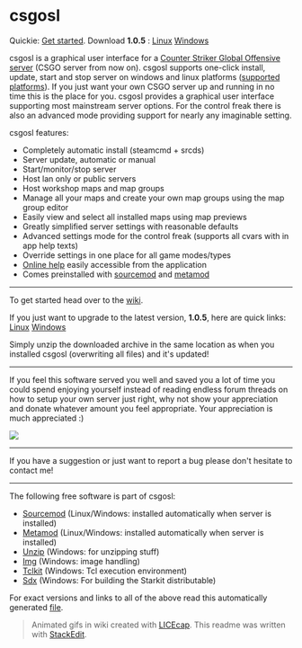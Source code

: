 # csgosl

Quickie: [Get started](https://github.com/lenosisnickerboa/csgosl/wiki). Download **1.0.5** : [Linux](https://github.com/lenosisnickerboa/csgosl/releases/download/v1.0.5/csgosl-linux.zip) [Windows](https://github.com/lenosisnickerboa/csgosl/releases/download/v1.0.5/csgosl-windows.zip)

csgosl is a graphical user interface for a [Counter Striker Global Offensive server](https://developer.valvesoftware.com/wiki/Counter-Strike:_Global_Offensive_Dedicated_Servers) (CSGO server from now on).  csgosl supports one-click install, update, start and stop server on windows and linux platforms ([supported platforms](https://github.com/lenosisnickerboa/csgosl/wiki/Platform-support)). If you just want your own CSGO server up and running in no time this is the place for you. csgosl provides a graphical user interface supporting most mainstream server options. For the control freak there is also an advanced mode providing support for nearly any imaginable setting.

csgosl features:

* Completely automatic install (steamcmd + srcds)
* Server update, automatic or manual
* Start/monitor/stop server
* Host lan only or public servers
* Host workshop maps and map groups 
* Manage all your maps and create your own map groups using the map group editor
* Easily view and select all installed maps using map previews
* Greatly simplified server settings with reasonable defaults 
* Advanced settings mode for the control freak (supports all cvars with in app help texts)
* Override settings in one place for all game modes/types
* [Online help](https://github.com/lenosisnickerboa/csgosl/wiki/csgosl-online-help) easily accessible from the application
* Comes preinstalled with [sourcemod](https://www.sourcemod.net/) and [metamod](https://www.metamodsource.net/)


----------

To get started head over to the [wiki](https://github.com/lenosisnickerboa/csgosl/wiki).

If you just want to upgrade to the latest version, **1.0.5**, here are quick links: [Linux](https://github.com/lenosisnickerboa/csgosl/releases/download/v1.0.5/csgosl-linux.zip) [Windows](https://github.com/lenosisnickerboa/csgosl/releases/download/v1.0.5/csgosl-windows.zip)

Simply unzip the downloaded archive in the same location as when you installed csgosl (overwriting all files) and it's updated!

----------


If you feel this software served you well and saved  you a lot of time you could spend enjoying yourself instead of reading endless forum threads on how to setup your own server just right, why not show your appreciation and donate whatever amount you feel appropriate. Your appreciation is much appreciated :)

[![](https://camo.githubusercontent.com/f896f7d176663a1559376bb56aac4bdbbbe85ed1/68747470733a2f2f7777772e70617970616c6f626a656374732e636f6d2f656e5f55532f692f62746e2f62746e5f646f6e61746543435f4c472e676966)](https://www.paypal.com/cgi-bin/webscr?cmd=_s-xclick&hosted_button_id=NESCKT8B4C638)


----------

If you have a suggestion or just want to report a bug please don't hesitate to contact me!

----------

The following free software is part of csgosl:

 - [Sourcemod](https://www.sourcemod.net/) (Linux/Windows: installed automatically when server is installed)
 - [Metamod](https://www.metamodsource.net/) (Linux/Windows: installed automatically when server is installed)
 - [Unzip](http://www.info-zip.org/UnZip.html) (Windows: for unzipping stuff)
 - [Img](http://www.tcl.tk/starkits/) (Windows: image handling)
 - [Tclkit](http://sourceforge.net/projects/twapi) (Windows: Tcl execution environment)
 - [Sdx](http://code.google.com/archive/p/tclkit/) (Windows: For building the Starkit distributable)

For exact versions and links to all of the above read this automatically generated [file](https://github.com/lenosisnickerboa/csgosl/blob/master/src/contribs.tcl).

> Animated gifs in wiki created with [LICEcap](http://www.cockos.com/licecap/).
> This readme was written with [StackEdit](https://stackedit.io/).